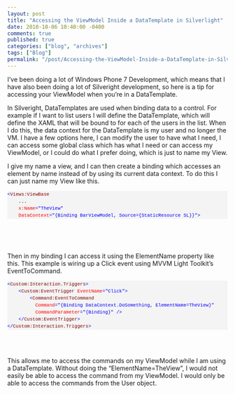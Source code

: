 ```yaml
---
layout: post
title: "Accessing the ViewModel Inside a DataTemplate in Silverlight"
date: 2010-10-06 10:40:00 -0400
comments: true
published: true
categories: ["blog", "archives"]
tags: ["Blog"]
permalink: "/post/Accessing-the-ViewModel-Inside-a-DataTemplate-in-Silverlight"
---
```

<!-- more -->

<p>I’ve been doing a lot of Windows Phone 7 Development, which means that I have also been doing a lot of Silveright development, so here is a tip for accessing your ViewModel when you’re in a DataTemplate.</p>  <p>In Silveright, DataTemplates are used when binding data to a control. For example if I want to list users I will define the DataTemplate, which will define the XAML that will be bound to for each of the users in the list. When I do this, the data context for the DataTemplate is my user and no longer the VM. I have a few options here, I can modify the user to have what I need, I can access some global class which has what I need or can access my ViewModel, or I could do what I prefer doing, which is just to name my View.</p>  <p>I give my name a view, and I can then create a binding which accesses an element by name instead of by using its current data context. To do this I can just name my View like this.</p>  <div id="codeSnippetWrapper">   <pre style="border-bottom-style: none; text-align: left; padding-bottom: 0px; line-height: 12pt; border-right-style: none; background-color: #f4f4f4; margin: 0em; padding-left: 0px; width: 100%; padding-right: 0px; font-family: 'Courier New', courier, monospace; direction: ltr; border-top-style: none; color: black; font-size: 8pt; border-left-style: none; overflow: visible; padding-top: 0px" id="codeSnippet"><span style="color: #0000ff">&lt;</span><span style="color: #800000">Views:ViewBase</span><br>    ...<br>    <span style="color: #ff0000">x:Name</span><span style="color: #0000ff">="TheView"</span><br>    <span style="color: #ff0000">DataContext</span><span style="color: #0000ff">="{Binding BarViewModel, Source={StaticResource SL}}"</span><span style="color: #0000ff">&gt;</span><br></pre>

  <br></div>

<div id="codeSnippetWrapper">&nbsp;</div>

<p>Then in my binding I can access it using the ElementName property like this. This example is wiring up a Click event using MVVM Light Toolkit’s EventToCommand.</p>

<div id="codeSnippetWrapper">
  <pre style="border-bottom-style: none; text-align: left; padding-bottom: 0px; line-height: 12pt; border-right-style: none; background-color: #f4f4f4; margin: 0em; padding-left: 0px; width: 100%; padding-right: 0px; font-family: 'Courier New', courier, monospace; direction: ltr; border-top-style: none; color: black; font-size: 8pt; border-left-style: none; overflow: visible; padding-top: 0px" id="codeSnippet"><span style="color: #0000ff">&lt;</span><span style="color: #800000">Custom:Interaction.Triggers</span><span style="color: #0000ff">&gt;</span><br>    <span style="color: #0000ff">&lt;</span><span style="color: #800000">Custom:EventTrigger</span> <span style="color: #ff0000">EventName</span><span style="color: #0000ff">="Click"</span><span style="color: #0000ff">&gt;</span><br>        <span style="color: #0000ff">&lt;</span><span style="color: #800000">Command:EventToCommand</span> <br>          <span style="color: #ff0000">Command</span><span style="color: #0000ff">="{Binding DataContext.DoSomething, ElementName=TheView}"</span> <br>          <span style="color: #ff0000">CommandParameter</span><span style="color: #0000ff">="{Binding}"</span> <span style="color: #0000ff">/&gt;</span><br>    <span style="color: #0000ff">&lt;/</span><span style="color: #800000">Custom:EventTrigger</span><span style="color: #0000ff">&gt;</span><br><span style="color: #0000ff">&lt;/</span><span style="color: #800000">Custom:Interaction.Triggers</span><span style="color: #0000ff">&gt;</span></pre>

  <br></div>

<div id="codeSnippetWrapper">&nbsp;</div>

<div id="codeSnippetWrapper">This allows me to access the commands on my ViewModel while I am using a DataTemplate. Without doing the “ElementName=TheView”, I would not easily be able to access the command from my ViewModel. I would only be able to access the commands from the User object.</div>
